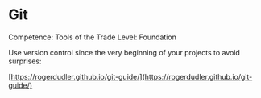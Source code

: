 # Git

Competence: Tools of the Trade
Level: Foundation

Use version control since the very beginning of your projects to avoid surprises:

[https://rogerdudler.github.io/git-guide/](https://rogerdudler.github.io/git-guide/)